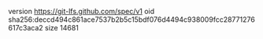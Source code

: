 version https://git-lfs.github.com/spec/v1
oid sha256:deccd494c861ace7537b2b5c15bdf076d4494c938009fcc28771276617c3aca2
size 14681
